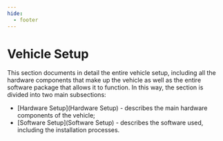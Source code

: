 ```yaml
---
hide:
  - footer
---
```


# Vehicle Setup

This section documents in detail the entire vehicle setup, including all the hardware components that make up the vehicle as well as the entire software package that allows it to function. In this way, the section is divided into two main subsections:

- [Hardware Setup](Hardware Setup) - describes the main hardware components of the vehicle;
- [Software Setup](Software Setup) - describes the software used, including the installation processes.